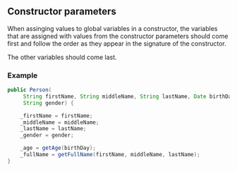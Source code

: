 ## **Constructor parameters**

When assinging values to global variables in a constructor, the variables that
are assigned with values from the constructor parameters should come first and
follow the order as they appear in the signature of the constructor.

The other variables should come last.

### **Example**

```java
public Person(
     String firstName, String middleName, String lastName, Date birthDate,
     String gender) {

    _firstName = firstName;
    _middleName = middleName;
    _lastName = lastName;
    _gender = gender;

    _age = getAge(birthDay);
    _fullName = getFullName(firstName, middleName, lastName);
}
```